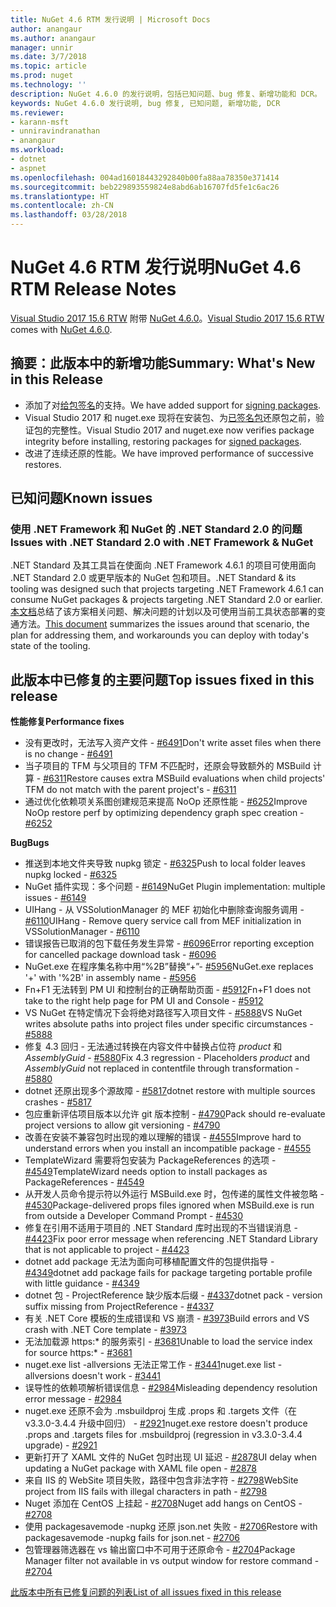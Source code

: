 ```yaml
---
title: NuGet 4.6 RTM 发行说明 | Microsoft Docs
author: anangaur
ms.author: anangaur
manager: unnir
ms.date: 3/7/2018
ms.topic: article
ms.prod: nuget
ms.technology: ''
description: NuGet 4.6.0 的发行说明，包括已知问题、bug 修复、新增功能和 DCR。
keywords: NuGet 4.6.0 发行说明, bug 修复, 已知问题, 新增功能, DCR
ms.reviewer:
- karann-msft
- unniravindranathan
- anangaur
ms.workload:
- dotnet
- aspnet
ms.openlocfilehash: 004ad16018443292840b00fa88aa78350e371414
ms.sourcegitcommit: beb229893559824e8abd6ab16707fd5fe1c6ac26
ms.translationtype: HT
ms.contentlocale: zh-CN
ms.lasthandoff: 03/28/2018
---
```

# <a name="nuget-46-rtm-release-notes"></a><span data-ttu-id="f3db2-104">NuGet 4.6 RTM 发行说明</span><span class="sxs-lookup"><span data-stu-id="f3db2-104">NuGet 4.6 RTM Release Notes</span></span>

<span data-ttu-id="f3db2-105">[Visual Studio 2017 15.6 RTW](https://www.visualstudio.com/news/releasenotes/vs2017-relnotes) 附带 [NuGet 4.6.0](https://dist.nuget.org/win-x86-commandline/v4.6.0/nuget.exe)。</span><span class="sxs-lookup"><span data-stu-id="f3db2-105">[Visual Studio 2017 15.6 RTW](https://www.visualstudio.com/news/releasenotes/vs2017-relnotes) comes with [NuGet 4.6.0](https://dist.nuget.org/win-x86-commandline/v4.6.0/nuget.exe).</span></span>

## <a name="summary-whats-new-in-this-release"></a><span data-ttu-id="f3db2-106">摘要：此版本中的新增功能</span><span class="sxs-lookup"><span data-stu-id="f3db2-106">Summary: What's New in this Release</span></span>
* <span data-ttu-id="f3db2-107">添加了对[给包签名](https://docs.microsoft.com/en-us/nuget/create-packages/sign-a-package)的支持。</span><span class="sxs-lookup"><span data-stu-id="f3db2-107">We have added support for [signing packages](https://docs.microsoft.com/en-us/nuget/create-packages/sign-a-package).</span></span>  
* <span data-ttu-id="f3db2-108">Visual Studio 2017 和 nuget.exe 现将在安装包、为[已签名包](https://docs.microsoft.com/en-us/nuget/reference/signed-packages-reference)还原包之前，验证包的完整性。</span><span class="sxs-lookup"><span data-stu-id="f3db2-108">Visual Studio 2017 and nuget.exe now verifies package integrity before installing, restoring packages for [signed packages](https://docs.microsoft.com/en-us/nuget/reference/signed-packages-reference).</span></span>
* <span data-ttu-id="f3db2-109">改进了连续还原的性能。</span><span class="sxs-lookup"><span data-stu-id="f3db2-109">We have improved performance of successive restores.</span></span>

## <a name="known-issues"></a><span data-ttu-id="f3db2-110">已知问题</span><span class="sxs-lookup"><span data-stu-id="f3db2-110">Known issues</span></span>
### <a name="issues-with-net-standard-20-with-net-framework--nuget"></a><span data-ttu-id="f3db2-111">使用 .NET Framework 和 NuGet 的 .NET Standard 2.0 的问题</span><span class="sxs-lookup"><span data-stu-id="f3db2-111">Issues with .NET Standard 2.0 with .NET Framework & NuGet</span></span> 

<span data-ttu-id="f3db2-112">.NET Standard 及其工具旨在使面向 .NET Framework 4.6.1 的项目可使用面向 .NET Standard 2.0 或更早版本的 NuGet 包和项目。</span><span class="sxs-lookup"><span data-stu-id="f3db2-112">.NET Standard & its tooling was designed such that projects targeting .NET Framework 4.6.1 can consume NuGet packages & projects targeting .NET Standard 2.0 or earlier.</span></span> <span data-ttu-id="f3db2-113">[本文档](https://github.com/dotnet/standard/issues/481)总结了该方案相关问题、解决问题的计划以及可使用当前工具状态部署的变通方法。</span><span class="sxs-lookup"><span data-stu-id="f3db2-113">[This document](https://github.com/dotnet/standard/issues/481) summarizes the issues around that scenario, the plan for addressing them, and workarounds you can deploy with today's state of the tooling.</span></span>

## <a name="top-issues-fixed-in-this-release"></a><span data-ttu-id="f3db2-114">此版本中已修复的主要问题</span><span class="sxs-lookup"><span data-stu-id="f3db2-114">Top issues fixed in this release</span></span>

<span data-ttu-id="f3db2-115">**性能修复**</span><span class="sxs-lookup"><span data-stu-id="f3db2-115">**Performance fixes**</span></span>
* <span data-ttu-id="f3db2-116">没有更改时，无法写入资产文件 - [#6491](https://github.com/NuGet/Home/issues/6491)</span><span class="sxs-lookup"><span data-stu-id="f3db2-116">Don't write asset files when there is no change - [#6491](https://github.com/NuGet/Home/issues/6491)</span></span>
* <span data-ttu-id="f3db2-117">当子项目的 TFM 与父项目的 TFM 不匹配时，还原会导致额外的 MSBuild 计算 - [#6311](https://github.com/NuGet/Home/issues/6311)</span><span class="sxs-lookup"><span data-stu-id="f3db2-117">Restore causes extra MSBuild evaluations when child projects' TFM do not match with the parent project's - [#6311](https://github.com/NuGet/Home/issues/6311)</span></span>
* <span data-ttu-id="f3db2-118">通过优化依赖项关系图创建规范来提高 NoOp 还原性能 - [#6252](https://github.com/NuGet/Home/issues/6252)</span><span class="sxs-lookup"><span data-stu-id="f3db2-118">Improve NoOp restore perf by optimizing dependency graph spec creation - [#6252](https://github.com/NuGet/Home/issues/6252)</span></span>

<span data-ttu-id="f3db2-119">**Bug**</span><span class="sxs-lookup"><span data-stu-id="f3db2-119">**Bugs**</span></span>
* <span data-ttu-id="f3db2-120">推送到本地文件夹导致 nupkg 锁定 - [#6325](https://github.com/NuGet/Home/issues/6325)</span><span class="sxs-lookup"><span data-stu-id="f3db2-120">Push to local folder leaves nupkg locked - [#6325](https://github.com/NuGet/Home/issues/6325)</span></span>
* <span data-ttu-id="f3db2-121">NuGet 插件实现：多个问题 - [#6149](https://github.com/NuGet/Home/issues/6149)</span><span class="sxs-lookup"><span data-stu-id="f3db2-121">NuGet Plugin implementation:  multiple issues - [#6149](https://github.com/NuGet/Home/issues/6149)</span></span>
* <span data-ttu-id="f3db2-122">UIHang - 从 VSSolutionManager 的 MEF 初始化中删除查询服务调用 - [#6110](https://github.com/NuGet/Home/issues/6110)</span><span class="sxs-lookup"><span data-stu-id="f3db2-122">UIHang - Remove query service call from MEF initialization in VSSolutionManager - [#6110](https://github.com/NuGet/Home/issues/6110)</span></span>
* <span data-ttu-id="f3db2-123">错误报告已取消的包下载任务发生异常 - [#6096](https://github.com/NuGet/Home/issues/6096)</span><span class="sxs-lookup"><span data-stu-id="f3db2-123">Error reporting exception for cancelled package download task - [#6096](https://github.com/NuGet/Home/issues/6096)</span></span>
* <span data-ttu-id="f3db2-124">NuGet.exe 在程序集名称中用“%2B”替换“+”- [#5956](https://github.com/NuGet/Home/issues/5956)</span><span class="sxs-lookup"><span data-stu-id="f3db2-124">NuGet.exe replaces '+' with '%2B' in assembly name - [#5956](https://github.com/NuGet/Home/issues/5956)</span></span>
* <span data-ttu-id="f3db2-125">Fn+F1 无法转到 PM UI 和控制台的正确帮助页面 - [#5912](https://github.com/NuGet/Home/issues/5912)</span><span class="sxs-lookup"><span data-stu-id="f3db2-125">Fn+F1 does not take to the right help page for PM UI and Console - [#5912](https://github.com/NuGet/Home/issues/5912)</span></span>
* <span data-ttu-id="f3db2-126">VS NuGet 在特定情况下会将绝对路径写入项目文件 - [#5888](https://github.com/NuGet/Home/issues/5888)</span><span class="sxs-lookup"><span data-stu-id="f3db2-126">VS NuGet writes absolute paths into project files under specific circumstances - [#5888](https://github.com/NuGet/Home/issues/5888)</span></span>
* <span data-ttu-id="f3db2-127">修复 4.3 回归 - 无法通过转换在内容文件中替换占位符 $product$ 和 $AssemblyGuid$ - [#5880](https://github.com/NuGet/Home/issues/5880)</span><span class="sxs-lookup"><span data-stu-id="f3db2-127">Fix 4.3 regression - Placeholders $product$ and $AssemblyGuid$ not replaced in contentfile through transformation - [#5880](https://github.com/NuGet/Home/issues/5880)</span></span>
* <span data-ttu-id="f3db2-128">dotnet 还原出现多个源故障 - [#5817](https://github.com/NuGet/Home/issues/5817)</span><span class="sxs-lookup"><span data-stu-id="f3db2-128">dotnet restore with multiple sources crashes - [#5817](https://github.com/NuGet/Home/issues/5817)</span></span>
* <span data-ttu-id="f3db2-129">包应重新评估项目版本以允许 git 版本控制 - [#4790](https://github.com/NuGet/Home/issues/4790)</span><span class="sxs-lookup"><span data-stu-id="f3db2-129">Pack should re-evaluate project versions to allow git versioning - [#4790](https://github.com/NuGet/Home/issues/4790)</span></span>
* <span data-ttu-id="f3db2-130">改善在安装不兼容包时出现的难以理解的错误 - [#4555](https://github.com/NuGet/Home/issues/4555)</span><span class="sxs-lookup"><span data-stu-id="f3db2-130">Improve hard to understand errors when you install an incompatible package - [#4555](https://github.com/NuGet/Home/issues/4555)</span></span>
* <span data-ttu-id="f3db2-131">TemplateWizard 需要将包安装为 PackageReferences 的选项 - [#4549](https://github.com/NuGet/Home/issues/4549)</span><span class="sxs-lookup"><span data-stu-id="f3db2-131">TemplateWizard needs option to install packages as PackageReferences - [#4549](https://github.com/NuGet/Home/issues/4549)</span></span>
* <span data-ttu-id="f3db2-132">从开发人员命令提示符以外运行 MSBuild.exe 时，包传递的属性文件被忽略 - [#4530](https://github.com/NuGet/Home/issues/4530)</span><span class="sxs-lookup"><span data-stu-id="f3db2-132">Package-delivered props files ignored when MSBuild.exe is run from outside a Developer Command Prompt - [#4530](https://github.com/NuGet/Home/issues/4530)</span></span>
* <span data-ttu-id="f3db2-133">修复在引用不适用于项目的 .NET Standard 库时出现的不当错误消息 - [#4423](https://github.com/NuGet/Home/issues/4423)</span><span class="sxs-lookup"><span data-stu-id="f3db2-133">Fix poor error message when referencing .NET Standard Library that is not applicable to project - [#4423](https://github.com/NuGet/Home/issues/4423)</span></span>
* <span data-ttu-id="f3db2-134">dotnet add package 无法为面向可移植配置文件的包提供指导 - [#4349](https://github.com/NuGet/Home/issues/4349)</span><span class="sxs-lookup"><span data-stu-id="f3db2-134">dotnet add package fails for package targeting portable profile with little guidance - [#4349](https://github.com/NuGet/Home/issues/4349)</span></span>
* <span data-ttu-id="f3db2-135">dotnet 包 - ProjectReference 缺少版本后缀 - [#4337](https://github.com/NuGet/Home/issues/4337)</span><span class="sxs-lookup"><span data-stu-id="f3db2-135">dotnet pack - version suffix missing from ProjectReference - [#4337](https://github.com/NuGet/Home/issues/4337)</span></span>
* <span data-ttu-id="f3db2-136">有关 .NET Core 模板的生成错误和 VS 崩溃 - [#3973](https://github.com/NuGet/Home/issues/3973)</span><span class="sxs-lookup"><span data-stu-id="f3db2-136">Build errors and VS crash with .NET Core template - [#3973](https://github.com/NuGet/Home/issues/3973)</span></span>
* <span data-ttu-id="f3db2-137">无法加载源 https:\* 的服务索引 - [#3681](https://github.com/NuGet/Home/issues/3681)</span><span class="sxs-lookup"><span data-stu-id="f3db2-137">Unable to load the service index for source https:\* - [#3681](https://github.com/NuGet/Home/issues/3681)</span></span>
* <span data-ttu-id="f3db2-138">nuget.exe list -allversions 无法正常工作 - [#3441](https://github.com/NuGet/Home/issues/3441)</span><span class="sxs-lookup"><span data-stu-id="f3db2-138">nuget.exe list -allversions doesn't work - [#3441](https://github.com/NuGet/Home/issues/3441)</span></span>
* <span data-ttu-id="f3db2-139">误导性的依赖项解析错误信息 - [#2984](https://github.com/NuGet/Home/issues/2984)</span><span class="sxs-lookup"><span data-stu-id="f3db2-139">Misleading dependency resolution error message - [#2984](https://github.com/NuGet/Home/issues/2984)</span></span>
* <span data-ttu-id="f3db2-140">nuget.exe 还原不会为 .msbuildproj 生成 .props 和 .targets 文件（在 v3.3.0-3.4.4 升级中回归） - [#2921](https://github.com/NuGet/Home/issues/2921)</span><span class="sxs-lookup"><span data-stu-id="f3db2-140">nuget.exe restore doesn't produce .props and .targets files for .msbuildproj (regression in v3.3.0-3.4.4 upgrade) - [#2921](https://github.com/NuGet/Home/issues/2921)</span></span>
* <span data-ttu-id="f3db2-141">更新打开了 XAML 文件的 NuGet 包时出现 UI 延迟 - [#2878](https://github.com/NuGet/Home/issues/2878)</span><span class="sxs-lookup"><span data-stu-id="f3db2-141">UI delay when updating a NuGet package with XAML file open - [#2878](https://github.com/NuGet/Home/issues/2878)</span></span>
* <span data-ttu-id="f3db2-142">来自 IIS 的 WebSite 项目失败，路径中包含非法字符 - [#2798](https://github.com/NuGet/Home/issues/2798)</span><span class="sxs-lookup"><span data-stu-id="f3db2-142">WebSite project from IIS fails with illegal characters in path - [#2798](https://github.com/NuGet/Home/issues/2798)</span></span>
* <span data-ttu-id="f3db2-143">Nuget 添加在 CentOS 上挂起 - [#2708](https://github.com/NuGet/Home/issues/2708)</span><span class="sxs-lookup"><span data-stu-id="f3db2-143">Nuget add hangs on CentOS - [#2708](https://github.com/NuGet/Home/issues/2708)</span></span>
* <span data-ttu-id="f3db2-144">使用 packagesavemode -nupkg 还原 json.net 失败 - [#2706](https://github.com/NuGet/Home/issues/2706)</span><span class="sxs-lookup"><span data-stu-id="f3db2-144">Restore with packagesavemode -nupkg fails for json.net - [#2706](https://github.com/NuGet/Home/issues/2706)</span></span>
* <span data-ttu-id="f3db2-145">包管理器筛选器在 vs 输出窗口中不可用于还原命令 - [#2704](https://github.com/NuGet/Home/issues/2704)</span><span class="sxs-lookup"><span data-stu-id="f3db2-145">Package Manager filter not available in vs output window for restore command - [#2704](https://github.com/NuGet/Home/issues/2704)</span></span>


[<span data-ttu-id="f3db2-146">此版本中所有已修复问题的列表</span><span class="sxs-lookup"><span data-stu-id="f3db2-146">List of all issues fixed in this release</span></span>](https://github.com/NuGet/Home/issues?q=is%3Aissue+is%3Aclosed+milestone%3A%224.6")
